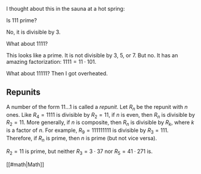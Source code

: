 I thought about this in the sauna at a hot spring:

Is 111 prime?

No, it is divisible by 3.

What about 1111?

This looks like a prime. It is not divisible by 3, 5, or 7. But no. It has an amazing factorization: $1111 = 11 \cdot 101.$

What about 11111? Then I got overheated.

## Repunits

A number of the form 11...1 is called a _repunit_. Let $R_n$ be the repunit with $n$ ones. Like $R_4 = 1111$ is divisible by $R_2 = 11,$ if $n$ is even, then $R_n$ is divisible by $R_2 = 11.$ More generally, if $n$ is composite, then $R_n$ is divisible by $R_k,$ where $k$ is a factor of $n.$ For example, $R_9 = 111111111$ is divisible by $R_3 = 111.$ Therefore, if $R_n$ is prime, then $n$ is prime (but not vice versa).

$R_2 = 11$ is prime, but neither $R_3 = 3 \cdot 37$ nor $R_5 = 41 \cdot 271$ is.

[[#math|Math]]
